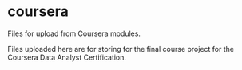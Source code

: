 # coursera
Files for upload from Coursera modules.

Files uploaded here are for storing for the final course project for the Coursera Data Analyst Certification.
